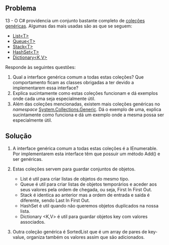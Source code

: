 ## Problema

13 - O C# providencia um conjunto bastante completo de
[coleções genéricas](https://docs.microsoft.com/dotnet/api/system.collections.generic).
Algumas das mais usadas são as que se seguem:

* [List&lt;T&gt;](https://docs.microsoft.com/dotnet/api/system.collections.generic.list-1)
* [Queue&lt;T&gt;](https://docs.microsoft.com/dotnet/api/system.collections.generic.queue-1)
* [Stack&lt;T&gt;](https://docs.microsoft.com/dotnet/api/system.collections.generic.stack-1)
* [HashSet&lt;T&gt;](https://docs.microsoft.com/dotnet/api/system.collections.generic.hashset-1)
* [Dictionary&lt;K,V&gt;](https://docs.microsoft.com/dotnet/api/system.collections.generic.dictionary-2)

Responde às seguintes questões:

1. Qual a interface genérica comum a todas estas coleções? Que comportamento
   ficam as classes obrigadas a ter devido a implementarem essa interface?
2. Explica sucintamente como estas coleções funcionam e dá exemplos onde cada
   uma seja especialmente útil.
3. Além das coleções mencionadas, existem mais coleções genéricas no
  _namespace_
  [System.Collections.Generic](https://docs.microsoft.com/dotnet/api/system.collections.generic).
  Dá o exemplo de uma, explica sucintamente como funciona e dá um exemplo onde
  a mesma possa ser especialmente útil.

  ## Solução

1. A interface genérica comum a todas estas coleções é a IEnumerable<T>. Por
   implementarem esta interface têm que possuir um método Add() e ser genéricas.

2. Estas coleções servem para guardar conjuntos de objetos.
   * List <T> é util para criar listas de objetos do mesmo tipo.
   * Queue <T> é util para criar listas de objetos temporários e aceder aos seus
    valores pela ordem de chegada, ou seja, First In First Out.
   * Stack <T> é identica ao anterior mas a ordem de entrada e saida é diferente,
    sendo Last In First Out.
   * HashSet <T> é util quando não queremos objetos duplicados na nossa lista.
   * Dictionary <K,V> é util para guardar objetos key com valores associados.

3. Outra coleção genérica é SortedList<T> que é um array de pares de key-value,
   organiza também os valores assim que são adicionados.
